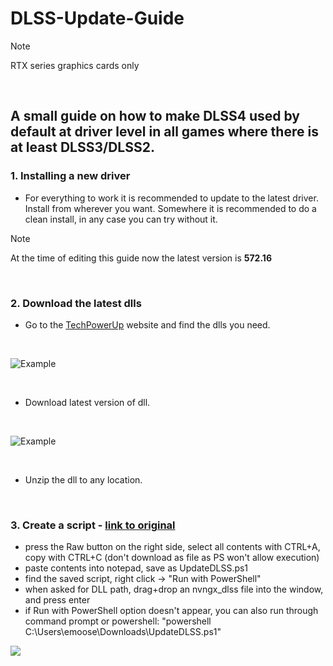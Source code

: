 # DLSS-Update-Guide

> [!NOTE] 
> RTX series graphics cards only

 


## A small guide on how to make DLSS4 used by default at driver level in all games where there is at least DLSS3/DLSS2.

### 1. Installing a new driver
- For everything to work it is recommended to update to the latest driver. Install from wherever you want. Somewhere it is recommended to do a clean install, in any case you can try without it.
> [!NOTE]
> At the time of editing this guide now the latest version is **572.16**

 


### 2. Download the latest dlls
- Go to the [TechPowerUp](https://www.techpowerup.com/download/drivers/) website and find the dlls you need.
  
 

![Example](https://i.imgur.com/yFhhheU.png)

 

- Download latest version of dll.

 

![Example](https://i.imgur.com/9cCFn3r.png)

 
- Unzip the dll to any location.

 


### 3. Create a script - [link to original](https://gist.github.com/emoose/11271bbb3b42fb3b1b0e1c83eef47c05)
- press the Raw button on the right side, select all contents with CTRL+A, copy with CTRL+C (don't download as file as PS won't allow execution)
- paste contents into notepad, save as UpdateDLSS.ps1
- find the saved script, right click -> "Run with PowerShell"
- when asked for DLL path, drag+drop an nvngx_dlss file into the window, and press enter
- if Run with PowerShell option doesn't appear, you can also run through command prompt or powershell: "powershell C:\Users\emoose\Downloads\UpdateDLSS.ps1"

![](https://github.com/bogdan446/DLSS-Update-Guide/blob/main/Media/Example1.gif)
